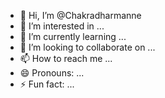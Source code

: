 - 👋 Hi, I’m @Chakradharmanne
- 👀 I’m interested in ...
- 🌱 I’m currently learning ...
- 💞️ I’m looking to collaborate on ...
- 📫 How to reach me ...
- 😄 Pronouns: ...
- ⚡ Fun fact: ...

<!---
Chakradarmanne/Chakradarmanne is a ✨ special ✨ repository because its `README.md` (this file) appears on your GitHub profile.
You can click the Preview link to take a look at your changes.
--->
